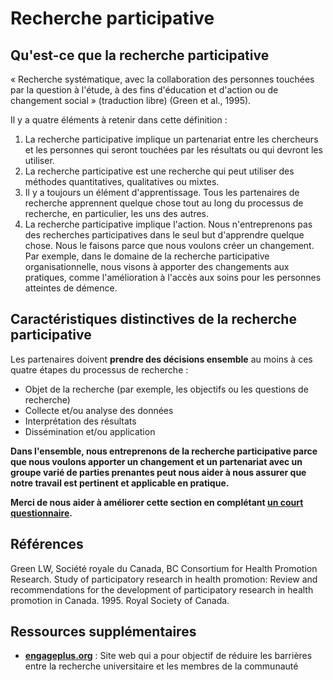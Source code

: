 # Recherche participative

## Qu'est-ce que la recherche participative

« Recherche systématique, avec la collaboration des personnes touchées par la question à l'étude, à des fins d'éducation et d'action ou de changement social » (traduction libre) (Green et al., 1995).

Il y a quatre éléments à retenir dans cette définition :

1. La recherche participative implique un partenariat entre les chercheurs et les personnes qui seront touchées par les résultats ou qui devront les utiliser.
2. La recherche participative est une recherche qui peut utiliser des méthodes quantitatives, qualitatives ou mixtes.
3. Il y a toujours un élément d'apprentissage. Tous les partenaires de recherche apprennent quelque chose tout au long du processus de recherche, en particulier, les uns des autres.
4. La recherche participative implique l'action. Nous n'entreprenons pas des recherches participatives dans le seul but d'apprendre quelque chose. Nous le faisons parce que nous voulons créer un changement. Par exemple, dans le domaine de la recherche participative organisationnelle, nous visons à apporter des changements aux pratiques, comme l'amélioration à l'accès aux soins pour les personnes atteintes de démence.

## Caractéristiques distinctives de la recherche participative
Les partenaires doivent **prendre des décisions ensemble** au moins à ces quatre étapes du processus de recherche :

* Objet de la recherche (par exemple, les objectifs ou les questions de recherche)
* Collecte et/ou analyse des données
* Interprétation des résultats
* Dissémination et/ou application
 
**Dans l'ensemble, nous entreprenons de la recherche participative parce que nous voulons apporter un changement et un partenariat avec un groupe varié de parties prenantes peut nous aider à nous assurer que notre travail est pertinent et applicable en pratique.**

**Merci de nous aider à améliorer cette section en complétant <a href="https://forms.gle/Z7JRb7BxLEGcaeyJA" target="_blank">un court questionnaire</a>.**

## Références
Green LW, Société royale du Canada, BC Consortium for Health Promotion Research. Study of participatory research in health promotion: Review and recommendations for the development of participatory research in health promotion in Canada. 1995. Royal Society of Canada.

## Ressources supplémentaires 
* **<a href="https://engageplus.org/fr/" target="_blank">engageplus.org</a>** : Site web qui a pour objectif de réduire les barrières entre la recherche universitaire et les membres de la communauté
